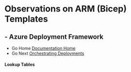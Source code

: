#  Observations on ARM (Bicep) Templates # 

## - Azure Deployment Framework ## 
- Go Home [Documentation Home](./index.md)
- Go Next [Orchestrating Deployments](./Orchestrating_Deployments.md)

####  Lookup Tables

